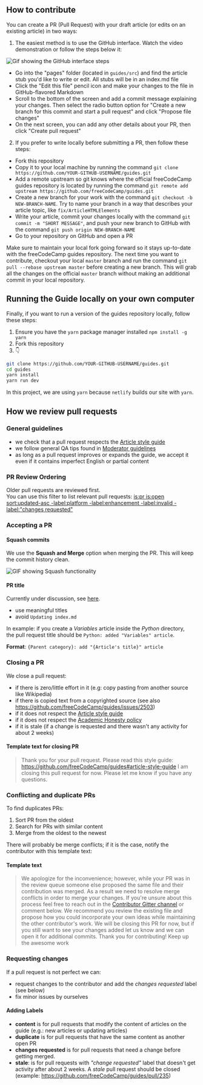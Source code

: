 ## How to contribute
You can create a PR (Pull Request) with your draft article (or edits on an existing article) in two ways:

1) The easiest method is to use the GitHub interface. Watch the video demonstration or follow the steps below it:

![Gif showing the GitHub interface steps](https://i.imgur.com/0cmxJwN.gif)

- Go into the "pages" folder (located in `guides/src`) and find the article stub you'd like to write or edit. All stubs will be in an index.md file
- Click the "Edit this file" pencil icon and make your changes to the file in GitHub-flavored Markdown
- Scroll to the bottom of the screen and add a commit message explaining your changes. Then select the radio button option for "Create a new branch for this commit and start a pull request" and click "Propose file changes"
- On the next screen, you can add any other details about your PR, then click "Create pull request"


2) If you prefer to write locally before submitting a PR, then follow these steps:
- Fork this repository
- Copy it to your local machine by running the command `git clone https://github.com/YOUR-GITHUB-USERNAME/guides.git`
- Add a remote upstream so git knows where the official freeCodeCamp guides repository is located by running the command `git remote add upstream https://github.com/freeCodeCamp/guides.git`
- Create a new branch for your work with the command `git checkout -b NEW-BRANCH-NAME`. Try to name your branch in a way that describes your article topic, like `fix/ArticleHTMLElements`
- Write your article, commit your changes locally with the command `git commit -m "SHORT MESSAGE"`, and push your new branch to GitHub with the command `git push origin NEW-BRANCH-NAME`
- Go to your repository on GitHub and open a PR

Make sure to maintain your local fork going forward so it stays up-to-date with the freeCodeCamp guides repository. The next time you want to contribute, checkout your local `master` branch and run the command `git pull --rebase upstream master` before creating a new branch. This will grab all the changes on the official `master` branch without making an additional commit in your local repository.

## Running the Guide locally on your own computer

Finally, if you want to run a version of the guides repository locally, follow these steps:

1. Ensure you have the `yarn` package manager installed `npm install -g yarn`
2. Fork this repository
3. :point_down:
```sh
git clone https://github.com/YOUR-GITHUB-USERNAME/guides.git
cd guides
yarn install
yarn run dev
```

In this project, we are using `yarn` because `netlify` builds our site with `yarn`.

## How we review pull requests

### General guidelines
- we check that a pull request respects the [Article style guide](#article-style-guide)
- we follow general QA tips found in [Moderator guidelines](https://forum.freecodecamp.org/t/freecodecamp-moderator-guidelines/18295)
- as long as a pull request improves or expands the guide, we accept it even
if it contains imperfect English or partial content


### PR Review Ordering
Older pull requests are reviewed first.  
You can use this filter to list relevant pull requests: [is:pr is:open sort:updated-asc -label:platform -label:enhancement -label:invalid -label:"changes requested"](https://github.com/freeCodeCamp/guides/pulls?utf8=%E2%9C%93&q=is%3Apr%20is%3Aopen%20sort%3Aupdated-asc%20-label%3Aplatform%20-label%3Aenhancement%20-label%3Ainvalid%20-label%3A%22changes%20requested%22)

### Accepting a PR

#### Squash commits
We use the __Squash and Merge__ option when merging the PR.
This will keep the commit history clean.

![GIF showing Squash functionality](https://files.gitter.im/FreeCodeCamp/Contributors/56MQ/9cb8db153d7bb1b3576cd1ffc207e39d.gif)

#### PR title
Currently under discussion, see [here](https://github.com/freeCodeCamp/guides/issues/1853).

- use meaningful titles
- avoid `Updating index.md`

In example: if you create a _Variables_ article inside the _Python_ directory,  
the pull request title should be `Python: added "Variables" article`.  

**Format**: `{Parent category}: add "{Article's title}" article`


### Closing a PR

We close a pull request:
- if there is zero/little effort in it (e.g: copy pasting from another source like Wikipedia)
- if there is copied text from a copyrighted source (see also https://github.com/freeCodeCamp/guides/issues/2503)
- if it does not respect the [Article style guide](https://github.com/freeCodeCamp/guides#article-style-guide)
- if it does not respect the [Academic Honesty policy](https://www.freecodecamp.org/academic-honesty)
- if it is stale (if a change is requested and there wasn't any activity for about 2 weeks)

#### Template text for closing PR
> Thank you for your pull request. Please read this style guide: https://github.com/freeCodeCamp/guides#article-style-guide
I am closing this pull request for now. Please let me know if you have any questions.


### Conflicting and duplicate PRs
To find duplicates PRs: 

1. Sort PR from the oldest
1. Search for PRs with similar content
1. Merge from the oldest to the newest

There will probably be merge conflicts; if it is the case, notify the contributor with this template text:
  
#### Template text
> We apologize for the inconvenience; however, while your PR was in the review queue someone else proposed the same file and their contribution was merged. As a result we need to resolve merge conflicts in order to merge your changes. If you're unsure about this process feel free to reach out in the [Contributor Gitter channel](https://gitter.im/FreeCodeCamp/Contributors) or comment below. We recommend you review the existing file and propose how you could incorporate your own ideas while maintaining the other contributor's work. We will be closing this PR for now, but if you still want to see your changes added let us know and we can open it for additional commits.
Thank you for contributing! Keep up the awesome work 

### Requesting changes

If a pull request is not perfect we can:
- request changes to the contributor and add the *changes requested* label (see below)
- fix minor issues by ourselves

#### Adding Labels
- **content** is for pull requests that modify the content of articles on the guide (e.g.: new articles or updating articles)
- **duplicate** is for pull requests that have the same content as another open PR
- **changes requested** is for pull requests that need a change before getting merged.
- **stale**: is for pull requests with _"change requested"_ label that doesn't get activity after about 2 weeks.  A _stale_ pull request should be closed (example: https://github.com/freeCodeCamp/guides/pull/235)


